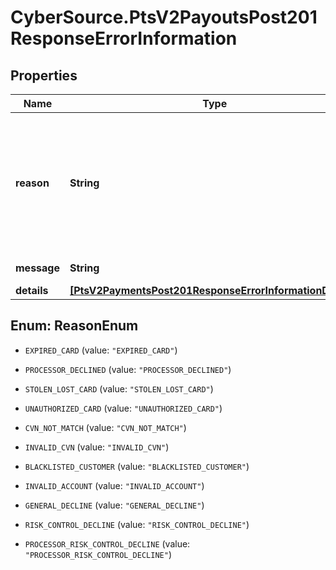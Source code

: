 # CyberSource.PtsV2PayoutsPost201ResponseErrorInformation

## Properties
Name | Type | Description | Notes
------------ | ------------- | ------------- | -------------
**reason** | **String** | The reason of the status.  Possible values:  - EXPIRED_CARD  - PROCESSOR_DECLINED  - STOLEN_LOST_CARD  - UNAUTHORIZED_CARD  - CVN_NOT_MATCH  - INVALID_CVN  - BLACKLISTED_CUSTOMER  - INVALID_ACCOUNT  - GENERAL_DECLINE  - RISK_CONTROL_DECLINE  - PROCESSOR_RISK_CONTROL_DECLINE  | [optional] 
**message** | **String** | The detail message related to the status and reason listed above. | [optional] 
**details** | [**[PtsV2PaymentsPost201ResponseErrorInformationDetails]**](PtsV2PaymentsPost201ResponseErrorInformationDetails.md) |  | [optional] 


<a name="ReasonEnum"></a>
## Enum: ReasonEnum


* `EXPIRED_CARD` (value: `"EXPIRED_CARD"`)

* `PROCESSOR_DECLINED` (value: `"PROCESSOR_DECLINED"`)

* `STOLEN_LOST_CARD` (value: `"STOLEN_LOST_CARD"`)

* `UNAUTHORIZED_CARD` (value: `"UNAUTHORIZED_CARD"`)

* `CVN_NOT_MATCH` (value: `"CVN_NOT_MATCH"`)

* `INVALID_CVN` (value: `"INVALID_CVN"`)

* `BLACKLISTED_CUSTOMER` (value: `"BLACKLISTED_CUSTOMER"`)

* `INVALID_ACCOUNT` (value: `"INVALID_ACCOUNT"`)

* `GENERAL_DECLINE` (value: `"GENERAL_DECLINE"`)

* `RISK_CONTROL_DECLINE` (value: `"RISK_CONTROL_DECLINE"`)

* `PROCESSOR_RISK_CONTROL_DECLINE` (value: `"PROCESSOR_RISK_CONTROL_DECLINE"`)





